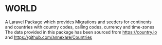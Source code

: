 # WORLD
A Laravel Package which provides Migrations and seeders for continents and countries with country codes, calling codes, currency and time-zones
The data provided in this package has been sourced from https://country.io and https://github.com/annexare/Countries